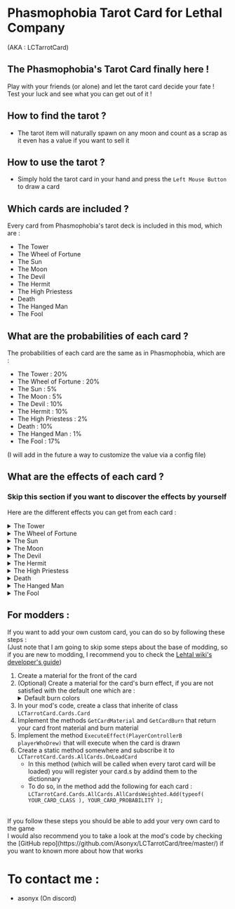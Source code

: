 # Phasmophobia Tarot Card for Lethal Company
(AKA : LCTarrotCard)

## The Phasmophobia's Tarot Card finally here !
Play with your friends (or alone) and let the tarot card decide your fate !<br/>
Test your luck and see what you can get out of it !

## How to find the tarot ?
- The tarot item will naturally spawn on any moon and count as a scrap as it even has a value if you want to sell it

## How to use the tarot ?
- Simply hold the tarot card in your hand and press the `Left Mouse Button` to draw a card

## Which cards are included ?
Every card from Phasmophobia's tarot deck is included in this mod, which are :
- The Tower
- The Wheel of Fortune
- The Sun
- The Moon
- The Devil
- The Hermit
- The High Priestess
- Death
- The Hanged Man
- The Fool

## What are the probabilities of each card ?
The probabilities of each card are the same as in Phasmophobia, which are :
- The Tower : 20%
- The Wheel of Fortune : 20%
- The Sun : 5%
- The Moon : 5%
- The Devil : 10%
- The Hermit : 10%
- The High Priestess : 2%
- Death : 10%
- The Hanged Man : 1%
- The Fool : 17%

(I will add in the future a way to customize the value via a config file)

## What are the effects of each card ?
### Skip this section if you want to discover the effects by yourself
Here are the different effects you can get from each card :<br/>

<details>
    <summary>The Tower</summary>
    Do a random interaction from the following list :<br/>
    - Open/Close doors<br/>
    - Lock/Unlock security doors<br/>
    - Turn off the breaker<br/>
    - Open/Close the ship's door<br/>
    - Pull the ship's lever
</details>

<details>
    <summary>The Wheel of Fortune</summary>
    Will have a 50/50 chance to do a good or bad effect<br/>
    - Good effect : Restore 20hp<br/>
    - Good effect : Boost some scrap's value by 10%<br/>
    - Bad effect : Damage the player by 20hp<br/>
    - Bad effect : Decrease some scrap's value by 10%<br/>
</details>

<details>
    <summary>The Sun</summary>
    Will do one of the following effects :<br/>
    - Fully restore your health to 100<br/>
    - Boost scrap's value in your inventory by 10%-50%<br/>
    - Boost some scrap's value by 10%-50%<br/>
</details>

<details>
    <summary>The Moon</summary>
    Will do one of the following effects :<br/>
    - Put you at 2hp<br/>
    - Decrease scrap's value in your inventory by 10%-90%<br/>
    - Decrease some scrap's value by 10%-90%<br/>
</details>

<details>
    <summary>The Devil</summary>
    Will do one of the following effects :<br/>
    - Tp a random entity in front of a random player<br/>
    - Blow at a random player<br/>
</details>

<details>
    <summary>The Hermit</summary>
    Will do one of the following effects :<br/>
    - Tp every entity as far away as possible from their current position<br/>
    - Tp the player to a random location inside the facility<br/>
</details>

<details>
    <summary>The High Priestess</summary>
    Will revive a dead player<br/>
    Or if no one is dead will provide an extra chance to the next player who dies by canceling their death and teleporting them to the ship
</details>

<details>
    <summary>Death</summary>
    Will provoke one of the following effects :<br/>
    - Spawn a coilhead if there is none and make it chase a player<br/>
    - Spawn a jester if there is none and pop it<br/>
    - Spawn giant or dog outside<br/>
</details>

<details>
    <summary>The Hanged Man</summary>
    Will instantaneously kill the player who drew the card<br/>
</details>

<details>
    <summary>The Fool</summary>
    Will do nothing<br/>
</details>

## For modders :
If you want to add your own custom card, you can do so by following these steps :<br/>
(Just note that I am going to skip some steps about the base of modding, so if you are new to modding, I recommend you to check the [Lehtal wiki's developer's guide](https://lethal.wiki/dev/overview/))
1. Create a material for the front of the card
2. (Optional) Create a material for the card's burn effect, if you are not satisfied with the default one which are :<br/>
   <details>
    <summary>Default burn colors</summary>
    - Aqua : `Assets.Materials.BurnAqua` <br/>
    - Blue : `Assets.Materials.BurnBlue` <br/>
    - Green : `Assets.Materials.BurnGreen` <br/>
    - Purple : `Assets.Materials.BurnPurple` <br/>
    - Red : `Assets.Materials.BurnRed` <br/>
    - White : `Assets.Materials.BurnWhite` <br/>
    - Yellow : `Assets.Materials.BurnWhite` <br/>
   </details>
3. In your mod's code, create a class that inherite of class `LCTarrotCard.Cards.Card`
4. Implement the methods ``GetCardMaterial`` and ``GetCardBurn`` that return your card front material and burn material
5. Implement the method ``ExecuteEffect(PlayerControllerB playerWhoDrew)`` that will execute when the card is drawn
6. Create a static method somewhere and subscribe it to `LCTarrotCard.Cards.AllCards.OnLoadCard`<br/>
    - In this method (which will be called when every tarot card will be loaded) you will register your card.s by addind them to the dictionnary<br/>
    - To do so, in the method add the following for each card :<br/>
    ``LCTarrotCard.Cards.AllCards.AllCardsWeighted.Add(typeof( YOUR_CARD_CLASS ), YOUR_CARD_PROBABILITY );``

</br>
If you follow these steps you should be able to add your very own card to the game</br>
I would also recommend you to take a look at the mod's code by checking the [GitHub repo](https://github.com/Asonyx/LCTarrotCard/tree/master/) if you want to known more about how that works

# To contact me :
- asonyx (On discord)
